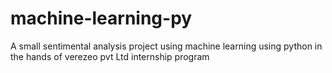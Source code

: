 # machine-learning-py
A small sentimental analysis project using machine learning using python in the hands of verezeo pvt Ltd internship program
